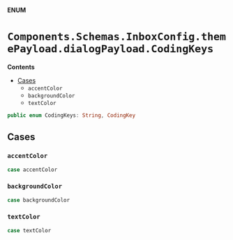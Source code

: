 **ENUM**

# `Components.Schemas.InboxConfig.themePayload.dialogPayload.CodingKeys`

**Contents**

- [Cases](#cases)
  - `accentColor`
  - `backgroundColor`
  - `textColor`

```swift
public enum CodingKeys: String, CodingKey
```

## Cases
### `accentColor`

```swift
case accentColor
```

### `backgroundColor`

```swift
case backgroundColor
```

### `textColor`

```swift
case textColor
```
